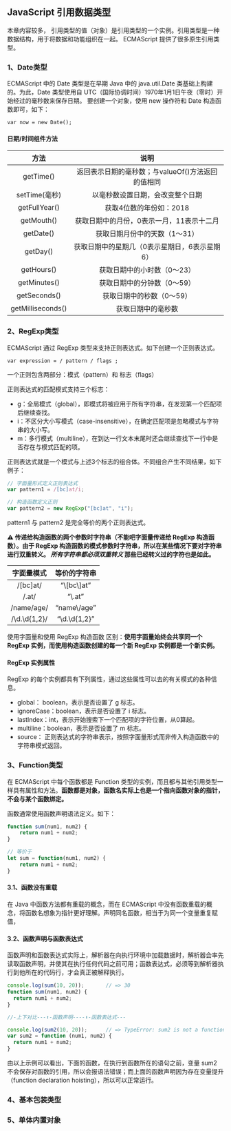 ## JavaScript 引用数据类型

本章内容较多，
引用类型的值（对象）是引用类型的一个实例。引用类型是一种数据结构，用于将数据和功能组织在一起。
ECMAScript 提供了很多原生引用类型。

### 1、Date类型

ECMAScript 中的 Date 类型是在早期 Java 中的 java.util.Date 类基础上构建的。为此，Date 类型使用自 UTC（国际协调时间）1970年1月1日午夜（零时）开始经过的毫秒数来保存日期。
    要创建一个对象，使用 new 操作符和 Date 构造函数即可，如下：
    
`var now = new Date();`

#### 日期/时间组件方法
    
| 方法 | 说明 |
| :-: | :-: |
| getTime() | 返回表示日期的毫秒数；与valueOf()方法返回的值相同 |
| setTime(毫秒) | 以毫秒数设置日期，会改变整个日期 |
| getFullYear() | 获取4位数的年份如：2018 |
| getMouth() | 获取日期中的月份，0表示一月，11表示十二月 |
| getDate() | 获取日期月份中的天数（1～31） |
| getDay() | 获取日期中的星期几（0表示星期日，6表示星期6） |
| getHours() | 获取日期中的小时数（0～23） |
| getMinutes() | 获取日期中的分钟数（0～59） |
| getSeconds() | 获取日期中的秒数（0～59） |
| getMilliseconds() | 获取日期中的毫秒数 |



### 2、RegExp类型

ECMAScript 通过 RegExp 类型来支持正则表达式。如下创建一个正则表达式。

`var expression = / pattern / flags ; `

一个正则包含两部分：模式（pattern）和 标志（flags）

正则表达式的匹配模式支持三个标志：

- g：全局模式（global），即模式将被应用于所有字符串，在发现第一个匹配项后继续查找。
- i：不区分大小写模式（case-insensitive），在确定匹配项是忽略模式与字符串的大小写。
- m：多行模式（multiline），在到达一行文本末尾时还会继续查找下一行中是否存在与模式匹配的项。

正则表达式就是一个模式与上述3个标志的组合体。不同组合产生不同结果，如下例子：

```javascript
// 字面量形式定义正则表达式
var pattern1 = /[bc]at/i;

// 构造函数定义正则
var pattern2 = new RegExp("[bc]at", "i");
```

pattern1 与 pattern2 是完全等价的两个正则表达式。

**⚠️ 传递给构造函数的两个参数时字符串（不能吧字面量传递给 RegExp 构造函数）。由于 RegExp 构造函数的模式参数时字符串，所以在某些情况下要对字符串进行双重转义。 _所有字符串都必须双重转义_ 那些已经转义过的字符也是如此。**


| 字面量模式 | 等价的字符串 |
| :-: | :-: |
| /\[bc\]at/ | “\\[bc\\]at” |
| /\.at/ | “\\.at” |
| /name\/age/ | “name\\/age” |
| /\d.\d{1,2}/ | “\\d.\\d{1,2}” |

使用字面量和使用 RegExp 构造函数 区别：**使用字面量始终会共享同一个 RegExp 实例，而使用构造函数创建的每一个新 RegExp 实例都是一个新实例。**

#### RegExp 实例属性

RegExp 的每个实例都具有下列属性，通过这些属性可以去的有关模式的各种信息。

- global： boolean，表示是否设置了 g 标志。
- ignoreCase：boolean，表示是否设置了 i 标志。
- lastIndex：int，表示开始搜索下一个匹配项的字符位置，从0算起。
- multiline：boolean，表示是否设置了 m 标志。
- source： 正则表达式的字符串表示，按照字面量形式而非传入构造函数中的字符串模式返回。

### 3、Function类型

在 ECMAScript 中每个函数都是 Function 类型的实例，而且都与其他引用类型一样具有属性和方法。**函数都是对象，函数名实际上也是一个指向函数对象的指针，不会与某个函数绑定。**

函数通常使用函数声明语法定义。如下：


```javascript
function sum(num1, num2) {
    return num1 + num2;
}

// 等价于
let sum = function(num1, num2) {
    return num1 + num2;
}
```

#### 3.1、函数没有重载

在 Java 中函数方法都有重载的概念，而在 ECMAScript 中没有函数重载的概念，将函数名想象为指针更好理解。声明同名函数，相当于为同一个变量重复赋值，


#### 3.2、函数声明与函数表达式

函数声明和函数表达式实际上，解析器在向执行环境中加载数据时，解析器会率先读取函数声明，并使其在执行任何代码之前可用；函数表达式，必须等到解析器执行到他所在的代码行，才会真正被解释执行。


```javascript
console.log(sum(10, 20));       // => 30
function sum(num1, num2) {
  return num1 + num2;
}

//-上下对比---⬆-函数声明----⬇-函数表达式---

console.log(sum2(10, 20));      // => TypeError: sum2 is not a function
var sum2 = function (num1, num2) {
  return num1 + num2;
}
```

由以上示例可以看出，下面的函数，在执行到函数所在的语句之前，变量 sum2 不会保存对函数的引用，所以会报语法错误；而上面的函数声明因为存在变量提升（function declaration hoisting），所以可以正常运行。







### 4、基本包装类型


















### 5、单体内置对象



















